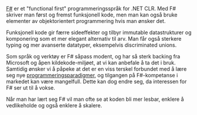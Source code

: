 [F#](http://fsharp.org/) er et "functional first" programmeringsspråk for .NET CLR. Med F# skriver man først og fremst funksjonell kode, men man kan også bruke elementer av objektorientert programmering hvis man ønsker det. 

Funksjonell kode gir færre sideeffekter og tilbyr immutable datastrukturer og komponering som et mer elegant alternativ til arv. Man får også sterkere typing og mer avanserte datatyper, eksempelvis discriminated unions. 

Som språk og verktøy er F# såpass modent, og har så sterk backing fra Microsoft og åpen kildekode-miljøet, at vi kan anbefale å ta det i bruk. Samtidig ønsker vi å påpeke at det er en viss terskel forbundet med å lære seg nye [programmeringsparadigmer](https://radar.bekk.no/tech2016/sprak-og-rammeverk/funksjonelt-paradigme), og tilgangen på F#-kompetanse i markedet kan være mangelfull. Dette kan dog endre seg, da interessen for F# ser ut til å vokse.

Når man har lært seg F# vil man ofte se at koden bli mer lesbar, enklere å vedlikeholde og også enklere å skalere.